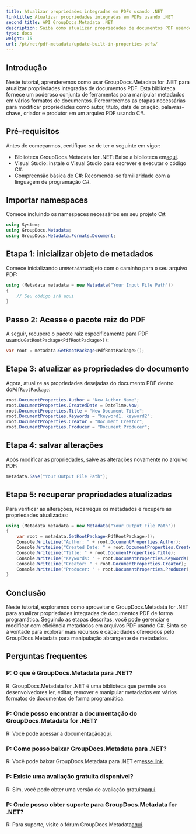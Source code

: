 ```yaml
---
title: Atualizar propriedades integradas em PDFs usando .NET
linktitle: Atualizar propriedades integradas em PDFs usando .NET
second_title: API GroupDocs.Metadata .NET
description: Saiba como atualizar propriedades de documentos PDF usando C# e GroupDocs.Metadata for .NET. Modifique autor, título, palavras-chave e muito mais de forma programática.
type: docs
weight: 15
url: /pt/net/pdf-metadata/update-built-in-properties-pdfs/
---
```

## Introdução
Neste tutorial, aprenderemos como usar GroupDocs.Metadata for .NET para atualizar propriedades integradas de documentos PDF. Esta biblioteca fornece um poderoso conjunto de ferramentas para manipular metadados em vários formatos de documentos. Percorreremos as etapas necessárias para modificar propriedades como autor, título, data de criação, palavras-chave, criador e produtor em um arquivo PDF usando C#.
## Pré-requisitos
Antes de começarmos, certifique-se de ter o seguinte em vigor:
-  Biblioteca GroupDocs.Metadata for .NET: Baixe a biblioteca em[aqui](https://releases.groupdocs.com/metadata/net/).
- Visual Studio: instale o Visual Studio para escrever e executar o código C#.
- Compreensão básica de C#: Recomenda-se familiaridade com a linguagem de programação C#.

## Importar namespaces
Comece incluindo os namespaces necessários em seu projeto C#:
```csharp
using System;
using GroupDocs.Metadata;
using GroupDocs.Metadata.Formats.Document;
```
## Etapa 1: inicializar objeto de metadados
 Comece inicializando um`Metadata`objeto com o caminho para o seu arquivo PDF:
```csharp
using (Metadata metadata = new Metadata("Your Input File Path"))
{
    // Seu código irá aqui
}
```
## Passo 2: Acesse o pacote raiz do PDF
 A seguir, recupere o pacote raiz especificamente para PDF usando`GetRootPackage<PdfRootPackage>()`:
```csharp
var root = metadata.GetRootPackage<PdfRootPackage>();
```
## Etapa 3: atualizar as propriedades do documento
 Agora, atualize as propriedades desejadas do documento PDF dentro do`PdfRootPackage`:
```csharp
root.DocumentProperties.Author = "New Author Name";
root.DocumentProperties.CreatedDate = DateTime.Now;
root.DocumentProperties.Title = "New Document Title";
root.DocumentProperties.Keywords = "keyword1, keyword2";
root.DocumentProperties.Creator = "Document Creator";
root.DocumentProperties.Producer = "Document Producer";
```
## Etapa 4: salvar alterações
Após modificar as propriedades, salve as alterações novamente no arquivo PDF:
```csharp
metadata.Save("Your Output File Path");
```
## Etapa 5: recuperar propriedades atualizadas
Para verificar as alterações, recarregue os metadados e recupere as propriedades atualizadas:
```csharp
using (Metadata metadata = new Metadata("Your Output File Path"))
{
    var root = metadata.GetRootPackage<PdfRootPackage>();
    Console.WriteLine("Author: " + root.DocumentProperties.Author);
    Console.WriteLine("Created Date: " + root.DocumentProperties.CreatedDate);
    Console.WriteLine("Title: " + root.DocumentProperties.Title);
    Console.WriteLine("Keywords: " + root.DocumentProperties.Keywords);
    Console.WriteLine("Creator: " + root.DocumentProperties.Creator);
    Console.WriteLine("Producer: " + root.DocumentProperties.Producer);
}
```

## Conclusão
Neste tutorial, exploramos como aproveitar o GroupDocs.Metadata for .NET para atualizar propriedades integradas de documentos PDF de forma programática. Seguindo as etapas descritas, você pode gerenciar e modificar com eficiência metadados em arquivos PDF usando C#. Sinta-se à vontade para explorar mais recursos e capacidades oferecidos pelo GroupDocs.Metadata para manipulação abrangente de metadados.

## Perguntas frequentes
### P: O que é GroupDocs.Metadata para .NET?
R: GroupDocs.Metadata for .NET é uma biblioteca que permite aos desenvolvedores ler, editar, remover e manipular metadados em vários formatos de documentos de forma programática.
### P: Onde posso encontrar a documentação do GroupDocs.Metadata for .NET?
 R: Você pode acessar a documentação[aqui](https://reference.groupdocs.com/metadata/net/).
### P: Como posso baixar GroupDocs.Metadata para .NET?
 R: Você pode baixar GroupDocs.Metadata para .NET em[esse link](https://releases.groupdocs.com/metadata/net/).
### P: Existe uma avaliação gratuita disponível?
 R: Sim, você pode obter uma versão de avaliação gratuita[aqui](https://releases.groupdocs.com/).
### P: Onde posso obter suporte para GroupDocs.Metadata for .NET?
 R: Para suporte, visite o fórum GroupDocs.Metadata[aqui](https://forum.groupdocs.com/c/metadata/14).